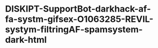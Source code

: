 # DISKIPT-SupportBot-darkhack-af-fa-systm-gifsex-O1063285-REVIL-systym-filtringAF-spamsystem-dark-html